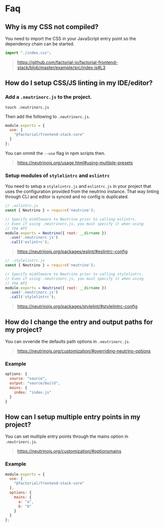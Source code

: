 # Faq

## Why is my CSS not compiled?

You need to import the CSS in your JavaScript entry point so the dependency chain can be started.

```js
import "./index.css";
```

> https://github.com/factorial-io/factorial-frontend-stack/blob/master/example/src/index.js#L3

## How do I setup CSS/JS linting in my IDE/editor?

### Add a `.neutrinorc.js` to the project.

    touch .neutrinorc.js

Then add the following to `.neutrinorc.js`.

```js
module.exports = {
  use: [
    "@factorial/frontend-stack-core"
  ]
};
```

You can ommit the `--use` flag in npm scripts then.

> https://neutrinojs.org/usage.html#using-multiple-presets

### Setup modules of `stylelintrc` and `eslintrc`

You need to setup a `stylelintrc.js` and `eslintrc.js` in your project that uses the configuration provided from the neutrino instance.
That way linting through CLI and editor is synced and no config is duplicated.

```js
// .eslintrc.js
const { Neutrino } = require('neutrino');

// Specify middleware to Neutrino prior to calling eslintrc.
// Even if using .neutrinorc.js, you must specify it when using
// the API
module.exports = Neutrino({ root: __dirname })
  .use('.neutrinorc.js')
  .call('eslintrc');
```
> https://neutrinojs.org/packages/eslint/#eslintrc-config

```js
// .stylelintrc.js
const { Neutrino } = require('neutrino');

// Specify middleware to Neutrino prior to calling stylelintrc.
// Even if using .neutrinorc.js, you must specify it when using
// the API
module.exports = Neutrino({ root: __dirname })
  .use('.neutrinorc.js')
  .call('stylelintrc');
```

> https://neutrinojs.org/packages/stylelint/#stylelintrc-config

## How do I change the entry and output paths for my project?

You can ovveride the defaults path options in `.neutrinorc.js`.

> https://neutrinojs.org/customization/#overriding-neutrino-options

### Example

```js
options: {
  source: "source",
  output: "source/build",
  mains: {
    index: "index.js"
  }
}
```

## How can I setup multiple entry points in my project?

You can set multiple entry points through the mains option in `.neutrinorc.js`.

> https://neutrinojs.org/customization/#optionsmains

### Example

```js
module.exports = {
  use: [
    "@factorial/frontend-stack-core"
  ],
  options: {
    mains: {
      a: "a",
      b: "b"
    }
  }
};
```
